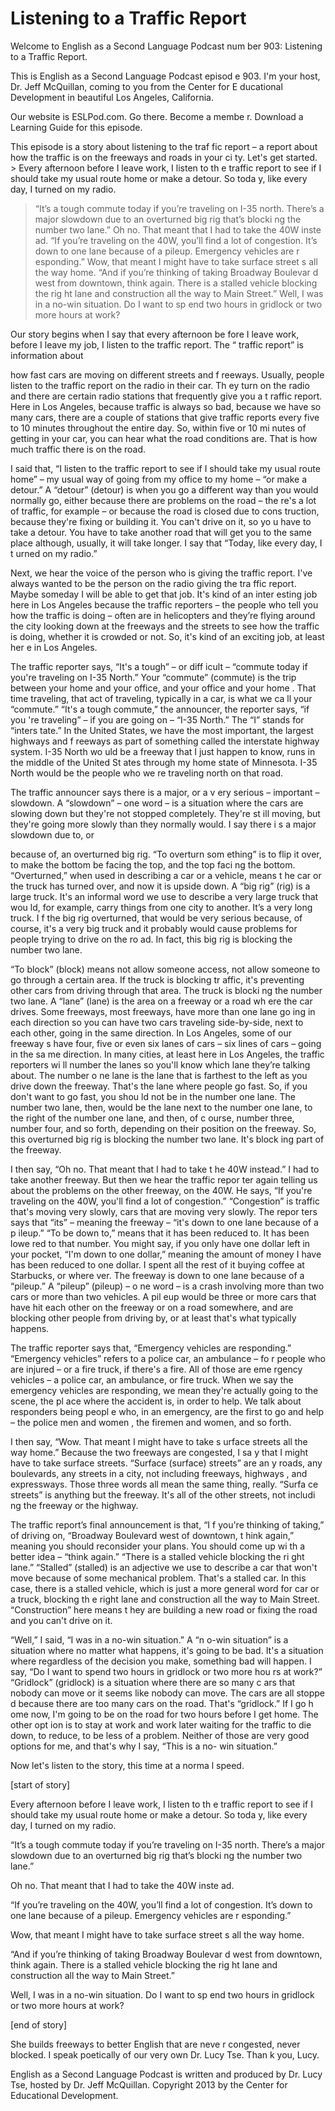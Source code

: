 # Listening to a Traffic Report

Welcome to English as a Second Language Podcast num ber 903: Listening to a Traffic Report.  

This is English as a Second Language Podcast episod e 903. I'm your host, Dr. Jeff McQuillan, coming to you from the Center for E ducational Development in beautiful Los Angeles, California.  

Our website is ESLPod.com. Go there. Become a membe r. Download a Learning Guide for this episode.  

This episode is a story about listening to the traf fic report – a report about how the traffic is on the freeways and roads in your ci ty. Let's get started.  > Every afternoon before I leave work, I listen to th e traffic report to see if I should take my usual route home or make a detour.  So toda y, like every day, I turned on my radio. 
> “It’s a tough commute today if you’re traveling on I-35 north.  There’s a major slowdown due to an overturned big rig that’s blocki ng the number two lane.” 
> Oh no.  That meant that I had to take the 40W inste ad. 
> “If you’re traveling on the 40W, you’ll find a lot of congestion. It’s down to one lane because of a pileup.  Emergency vehicles are r esponding.” 
> Wow, that meant I might have to take surface street s all the way home. 
> “And if you’re thinking of taking Broadway Boulevar d west from downtown, think again.  There is a stalled vehicle blocking the rig ht lane and construction all the way to Main Street.” 
> Well, I was in a no-win situation.  Do I want to sp end two hours in gridlock or two more hours at work?

Our story begins when I say that every afternoon be fore I leave work, before I leave my job, I listen to the traffic report. The “ traffic report” is information about  

how fast cars are moving on different streets and f reeways. Usually, people listen to the traffic report on the radio in their car. Th ey turn on the radio and there are certain radio stations that frequently give you a t raffic report. Here in Los Angeles, because traffic is always so bad, because we have so many cars, there are a couple of stations that give traffic reports every five to 10 minutes throughout the entire day. So, within five or 10 mi nutes of getting in your car, you can hear what the road conditions are. That is how much traffic there is on the road. 

I said that, “I listen to the traffic report to see  if I should take my usual route home” – my usual way of going from my office to my home – “or make a detour.” A “detour” (detour) is when you go a different way than you would normally go, either because there are problems on the road – the re's a lot of traffic, for example – or because the road is closed due to cons truction, because they're fixing or building it. You can't drive on it, so yo u have to take a detour. You have to take another road that will get you to the same place although, usually, it will take longer. I say that “Today, like every day, I t urned on my radio.”  

Next, we hear the voice of the person who is giving  the traffic report. I've always wanted to be the person on the radio giving the tra ffic report. Maybe someday I will be able to get that job. It's kind of an inter esting job here in Los Angeles because the traffic reporters – the people who tell  you how the traffic is doing – often are in helicopters and they’re flying around the city looking down at the freeways and the streets to see how the traffic is doing, whether it is crowded or not. So, it's kind of an exciting job, at least her e in Los Angeles.  

The traffic reporter says, “It's a tough” – or diff icult – “commute today if you're traveling on I-35 North.” Your “commute” (commute) is the trip between your home and your office, and your office and your home . That time traveling, that act of traveling, typically in a car, is what we ca ll your “commute.” “It's a tough commute,” the announcer, the reporter says, “if you 're traveling” – if you are going on – “I-35 North.” The “I” stands for “inters tate.” In the United States, we have the most important, the largest highways and f reeways as part of something called the interstate highway system. I-35 North wo uld be a freeway that I just happen to know, runs in the middle of the United St ates through my home state of Minnesota. I-35 North would be the people who we re traveling north on that road.  

The traffic announcer says there is a major, or a v ery serious – important – slowdown. A “slowdown” – one word – is a situation where the cars are slowing down but they're not stopped completely. They're st ill moving, but they're going more slowly than they normally would. I say there i s a major slowdown due to, or  

because of, an overturned big rig. “To overturn som ething” is to flip it over, to make the bottom be facing the top, and the top faci ng the bottom. “Overturned,” when used in describing a car or a vehicle, means t he car or the truck has turned over, and now it is upside down. A “big rig” (rig) is a large truck. It's an informal word we use to describe a very large truck that wou ld, for example, carry things from one city to another. It’s a very long truck. I f the big rig overturned, that would be very serious because, of course, it's a very big  truck and it probably would cause problems for people trying to drive on the ro ad. In fact, this big rig is blocking the number two lane.  

“To block” (block) means not allow someone access, not allow someone to go through a certain area. If the truck is blocking tr affic, it's preventing other cars from driving through that area. The truck is blocki ng the number two lane. A “lane” (lane) is the area on a freeway or a road wh ere the car drives. Some freeways, most freeways, have more than one lane go ing in each direction so you can have two cars traveling side-by-side, next to each other, going in the same direction. In Los Angeles, some of our freeway s have four, five or even six lanes of cars – six lines of cars – going in the sa me direction. In many cities, at least here in Los Angeles, the traffic reporters wi ll number the lanes so you'll know which lane they’re talking about. The number o ne lane is the lane that is farthest to the left as you drive down the freeway.  That's the lane where people go fast. So, if you don't want to go fast, you shou ld not be in the number one lane. The number two lane, then, would be the lane next to the number one lane, to the right of the number one lane, and then, of c ourse, number three, number four, and so forth, depending on their position on the freeway. So, this overturned big rig is blocking the number two lane. It's block ing part of the freeway.  

I then say, “Oh no. That meant that I had to take t he 40W instead.” I had to take another freeway. But then we hear the traffic repor ter again telling us about the problems on the other freeway, on the 40W. He says,  “If you're traveling on the 40W, you'll find a lot of congestion.” “Congestion”  is traffic that's moving very slowly, cars that are moving very slowly. The repor ters says that “its” – meaning the freeway – “it's down to one lane because of a p ileup.” “To be down to,” means that it has been reduced to. It has been lowe red to that number. You might say, if you only have one dollar left in your  pocket, “I'm down to one dollar,” meaning the amount of money I have has been reduced  to one dollar. I spent all the rest of it buying coffee at Starbucks, or where ver. The freeway is down to one lane because of a “pileup.” A “pileup” (pileup) – o ne word – is a crash involving more than two cars or more than two vehicles. A pil eup would be three or more cars that have hit each other on the freeway or on a road somewhere, and are blocking other people from driving by, or at least that's what typically happens. 

The traffic reporter says that, “Emergency vehicles  are responding.” “Emergency vehicles” refers to a police car, an ambulance – fo r people who are injured – or a fire truck, if there's a fire. All of those are eme rgency vehicles – a police car, an ambulance, or fire truck. When we say the emergency  vehicles are responding, we mean they're actually going to the scene, the pl ace where the accident is, in order to help. We talk about responders being peopl e who, in an emergency, are the first to go and help – the police men and women , the firemen and women, and so forth.  

I then say, “Wow. That meant I might have to take s urface streets all the way home.” Because the two freeways are congested, I sa y that I might have to take surface streets. “Surface (surface) streets” are an y roads, any boulevards, any streets in a city, not including freeways, highways , and expressways. Those three words all mean the same thing, really. “Surfa ce streets” is anything but the freeway. It's all of the other streets, not includi ng the freeway or the highway.  

The traffic report’s final announcement is that, “I f you're thinking of taking,” of driving on, “Broadway Boulevard west of downtown, t hink again,” meaning you should reconsider your plans. You should come up wi th a better idea – “think again.” “There is a stalled vehicle blocking the ri ght lane.” “Stalled” (stalled) is an adjective we use to describe a car that won't move because of some mechanical problem. That's a stalled car. In this case, there is a stalled vehicle, which is just a more general word for car or a truck, blocking th e right lane and construction all the way to Main Street. “Construction” here means t hey are building a new road or fixing the road and you can't drive on it.  

“Well,” I said, “I was in a no-win situation.” A “n o-win situation” is a situation where no matter what happens, it's going to be bad.  It's a situation where regardless of the decision you make, something bad will happen. I say, “Do I want to spend two hours in gridlock or two more hou rs at work?” “Gridlock” (gridlock) is a situation where there are so many c ars that nobody can move or it seems like nobody can move. The cars are all stoppe d because there are too many cars on the road. That's “gridlock.” If I go h ome now, I'm going to be on the road for two hours before I get home. The other opt ion is to stay at work and work later waiting for the traffic to die down, to reduce, to be less of a problem. Neither of those are very good options for me, and that's why I say, “This is a no- win situation.”  

Now let's listen to the story, this time at a norma l speed.  

[start of story] 

Every afternoon before I leave work, I listen to th e traffic report to see if I should take my usual route home or make a detour.  So toda y, like every day, I turned on my radio. 

“It’s a tough commute today if you’re traveling on I-35 north.  There’s a major slowdown due to an overturned big rig that’s blocki ng the number two lane.” 

Oh no.  That meant that I had to take the 40W inste ad. 

“If you’re traveling on the 40W, you’ll find a lot of congestion. It’s down to one lane because of a pileup.  Emergency vehicles are r esponding.” 

Wow, that meant I might have to take surface street s all the way home. 

“And if you’re thinking of taking Broadway Boulevar d west from downtown, think again.  There is a stalled vehicle blocking the rig ht lane and construction all the way to Main Street.” 

Well, I was in a no-win situation.  Do I want to sp end two hours in gridlock or two more hours at work?  

[end of story] 

She builds freeways to better English that are neve r congested, never blocked. I speak poetically of our very own Dr. Lucy Tse. Than k you, Lucy.  

English as a Second Language Podcast is written and  produced by Dr. Lucy Tse, hosted by Dr. Jeff McQuillan. Copyright 2013 by the  Center for Educational Development.


